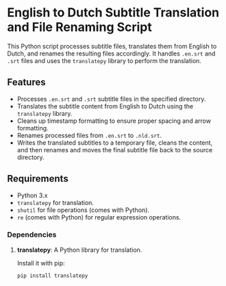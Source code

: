 # English to Dutch Subtitle Translation and File Renaming Script

This Python script processes subtitle files, translates them from English to Dutch, and renames the resulting files accordingly. It handles `.en.srt` and `.srt` files and uses the `translatepy` library to perform the translation.

## Features

- Processes `.en.srt` and `.srt` subtitle files in the specified directory.
- Translates the subtitle content from English to Dutch using the `translatepy` library.
- Cleans up timestamp formatting to ensure proper spacing and arrow formatting.
- Renames processed files from `.en.srt` to `.nld.srt`.
- Writes the translated subtitles to a temporary file, cleans the content, and then renames and moves the final subtitle file back to the source directory.

## Requirements

- Python 3.x
- `translatepy` for translation.
- `shutil` for file operations (comes with Python).
- `re` (comes with Python) for regular expression operations.

### Dependencies

1. **translatepy**: A Python library for translation.

   Install it with pip:
   ```bash
   pip install translatepy

